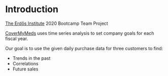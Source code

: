 # Introduction
[The Erdős Institute](https://www.erdosinstitute.org/) 2020 Bootcamp Team Project

[CoverMyMeds](https://www.covermymeds.com/main/) uses time series analysis to set company goals for each fiscal year.

Our goal is to use the given daily purchase data for three customers to find:

* Trends in the past
* Correlations
* Future sales


